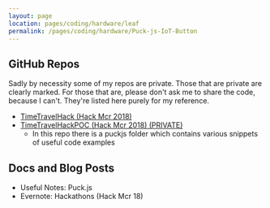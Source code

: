 ```yaml
---
layout: page
location: pages/coding/hardware/leaf
permalink: /pages/coding/hardware/Puck-js-IoT-Button
---
```


## GitHub Repos

Sadly by necessity some of my repos are private. Those that are private are clearly marked. For those that are, please don't ask me to share the code, because I can't. They're listed here purely for my reference.

- [TimeTravelHack (Hack Mcr 2018)](https://github.com/claresudbery/TimeTravelHack.git) 
- [TimeTravelHackPOC (Hack Mcr 2018) (PRIVATE)](https://github.com/claresudbery/TimeTravelHackPOC.git)
    - In this repo there is a puckjs folder which contains various snippets of useful code examples

## Docs and Blog Posts
- Useful Notes: Puck.js
- Evernote: Hackathons (Hack Mcr 18)

